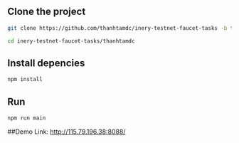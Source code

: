 ## Clone the project

```bash
git clone https://github.com/thanhtamdc/inery-testnet-faucet-tasks -b task5
```

```bash
cd inery-testnet-faucet-tasks/thanhtamdc
```

## Install depencies 

```bash
npm install
```

## Run
```bash
npm run main
```
##Demo
Link: http://115.79.196.38:8088/
